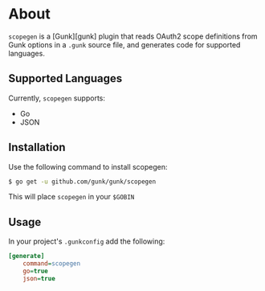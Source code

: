 # About

`scopegen` is a [Gunk][gunk] plugin that reads OAuth2 scope definitions from
Gunk options in a `.gunk` source file, and generates code for supported
languages.

## Supported Languages

Currently, `scopegen` supports:

- Go
- JSON

## Installation

Use the following command to install scopegen:

```sh
$ go get -u github.com/gunk/gunk/scopegen
```

This will place `scopegen` in your `$GOBIN`

## Usage

In your project's `.gunkconfig` add the following:

```ini
[generate]
    command=scopegen
    go=true
    json=true
```
